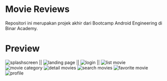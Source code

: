 # Movie Reviews
Repositori ini merupakan projek akhir dari Bootcamp Android Engineering di Binar Academy.
# Preview
![splashscreen](https://user-images.githubusercontent.com/45459922/143533360-22e08854-201f-4d34-94a3-3723e1dac459.png) ||
![landing page](https://user-images.githubusercontent.com/45459922/143531898-149669a9-932e-4060-bba1-b8463a0db008.png) ||
![login](https://user-images.githubusercontent.com/45459922/143531933-e65fffdd-120d-4003-8de3-15e3ca513ae6.png) ||
![list movie](https://user-images.githubusercontent.com/45459922/143531913-5c279913-0d6a-4ebc-abe0-41f2e67487b5.png)
![movie category](https://user-images.githubusercontent.com/45459922/143531952-889d370a-e9ad-4e8c-a5fd-522a51b6e293.png)
![detail movies](https://user-images.githubusercontent.com/45459922/143531876-03b0d84f-d431-47f3-9e68-da6c366a2c68.png)
![search movies](https://user-images.githubusercontent.com/45459922/143531870-3f44890e-1367-4052-ba81-6e4832a3d2c1.png)
![favorite movie](https://user-images.githubusercontent.com/45459922/143532231-eaa469c8-bdc1-4d05-a64a-7625b3e3360b.png)
![profile](https://user-images.githubusercontent.com/45459922/143531865-4fc6efdb-c655-4bd7-9dc4-e953f2da7bfe.jpg)
